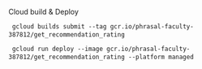 Cloud build & Deploy 


<pre><code> gcloud builds submit --tag gcr.io/phrasal-faculty-387812/get_recommendation_rating </code> </pre>
<pre><code> gcloud run deploy --image gcr.io/phrasal-faculty-387812/get_recommendation_rating --platform managed </code> </pre>